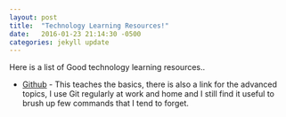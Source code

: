 ```yaml
---
layout: post
title:  "Technology Learning Resources!"
date:   2016-01-23 21:14:30 -0500
categories: jekyll update
---
```

Here is a list of Good technology learning resources..

* [Github][git-learn] - This teaches the basics, there is also a link for the advanced topics, I use Git regularly at work and home and I still find it useful to brush up few commands that I tend to forget.


[git-learn]: https://try.github.io/levels/1/challenges/1
